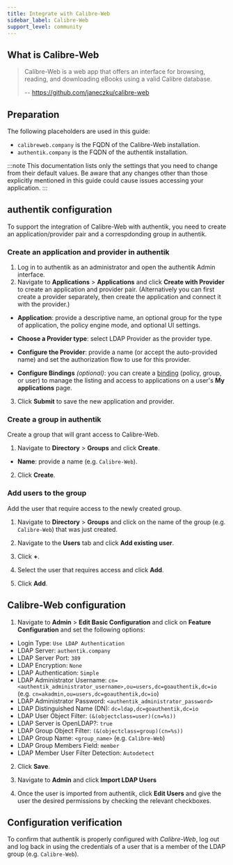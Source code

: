 ```yaml
---
title: Integrate with Calibre-Web
sidebar_label: Calibre-Web
support_level: community
---
```


## What is Calibre-Web

> Calibre-Web is a web app that offers an interface for browsing, reading, and downloading eBooks using a valid Calibre database.
>
> -- https://github.com/janeczku/calibre-web

## Preparation

The following placeholders are used in this guide:

- `calibreweb.company` is the FQDN of the Calibre-Web installation.
- `authentik.company` is the FQDN of the authentik installation.

:::note
This documentation lists only the settings that you need to change from their default values. Be aware that any changes other than those explicitly mentioned in this guide could cause issues accessing your application.
:::

## authentik configuration

To support the integration of Calibre-Web with authentik, you need to create an application/provider pair and a correspdonding group in authentik.

### Create an application and provider in authentik

1. Log in to authentik as an administrator and open the authentik Admin interface.
2. Navigate to **Applications** > **Applications** and click **Create with Provider** to create an application and provider pair. (Alternatively you can first create a provider separately, then create the application and connect it with the provider.)

- **Application**: provide a descriptive name, an optional group for the type of application, the policy engine mode, and optional UI settings.

- **Choose a Provider type**: select LDAP Provider as the provider type.

- **Configure the Provider**: provide a name (or accept the auto-provided name) and set the authorization flow to use for this provider.

- **Configure Bindings** _(optional)_: you can create a [binding](/docs/add-secure-apps/flows-stages/bindings/) (policy, group, or user) to manage the listing and access to applications on a user's **My applications** page.

3. Click **Submit** to save the new application and provider.

### Create a group in authentik

Create a group that will grant access to Calibre-Web.

1. Navigate to **Directory** > **Groups** and click **Create**.

- **Name**: provide a name (e.g. `Calibre-Web`).

2. Click **Create**.

### Add users to the group

Add the user that require access to the newly created group.

1. Navigate to **Directory** > **Groups** and click on the name of the group (e.g. `Calibre-Web`) that was just created.

2. Navigate to the **Users** tab and click **Add existing user**.

3. Click **+**.

4. Select the user that requires access and click **Add**.

5. Click **Add**.

## Calibre-Web configuration

1. Navigate to **Admin** > **Edit Basic Configuration** and click on **Feature Configuration** and set the following options:

- Login Type: `Use LDAP Authentication`
- LDAP Server: `authentik.company`
- LDAP Server Port: `389`
- LDAP Encryption: `None`
- LDAP Authentication: `Simple`
- LDAP Administrator Username: `cn=<authentik_administrator_username>,ou=users,dc=goauthentik,dc=io` (e.g. `cn=akadmin,ou=users,dc=goauthentik,dc=io`)
- LDAP Administrator Password: `<authentik_administrator_password>`
- LDAP Distinguished Name (DN): `dc=ldap,dc=goauthentik,dc=io`
- LDAP User Object Filter: `(&(objectclass=user)(cn=%s))`
- LDAP Server is OpenLDAP?: `true`
- LDAP Group Object Filter: `(&(objectclass=group)(cn=%s))`
- LDAP Group Name: `<group_name>` (e.g. `Calibre-Web`)
- LDAP Group Members Field: `member`
- LDAP Member User Filter Detection: `Autodetect`

2. Click **Save**.

3. Navigate to **Admin** and click **Import LDAP Users**

4. Once the user is imported from authentik, click **Edit Users** and give the user the desired permissions by checking the relevant checkboxes.

## Configuration verification

To confirm that authentik is properly configured with _Calibre-Web_, log out and log back in using the credentials of a user that is a member of the LDAP group (e.g. `Calibre-Web`).
